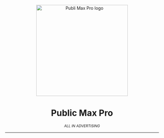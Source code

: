 <p align="center">
    <img src="src/assets/img/logos/logo.png" alt="Publi Max Pro logo" width="300px">
</p>
<h1 align="center">
    Public Max Pro
    <br>
</h1>
    <p align="center">
        <i align="center"><small>ALL IN ADVERTISING</small></i>
    </p>
    <hr>
</p>

